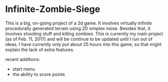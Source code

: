 # Infinite-Zombie-Siege
This is a big, on-going project of a 2d game. It involves virtually infinite procedurally generated terrain using 2D simplex noise. Besides that, it involves shooting stuff and killing zombies. This is currently my main project (as of Feb. 11, 2017) and will be continue to be updated until I run out of ideas. I have currently only put about 25 hours into this game, so that might explain the lack of extra features.

recent additions:
- start menu
- the ability to score points
